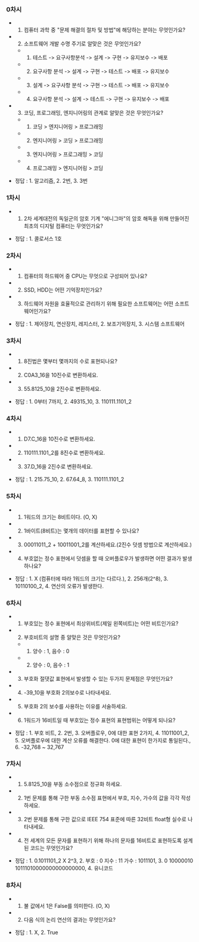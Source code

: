 ### 0차시
- 1. 컴퓨터 과학 중 "문제 해결의 절차 및 방법"에 해당하는 분야는 무엇인가요?
- 2. 소프트웨어 개발 수명 주기로 알맞은 것은 무엇인가요?
  - 1. 테스트 -> 요구사항분석 -> 설계 -> 구현 -> 유지보수 -> 배포
  - 2. 요구사항 분석 -> 설계 -> 구현 -> 테스트 -> 배포 -> 유지보수
  - 3. 설계 -> 요구사항 분석 -> 구현 -> 테스트 -> 배포 -> 유지보수
  - 4. 요구사항 분석 -> 설계 -> 테스트 -> 구현 -> 유지보수 -> 배포
- 3. 코딩, 프로그래밍, 엔지니어링의 관계로 알맞은 것은 무엇인가요?
  - 1. 코딩 > 엔지니어링 > 프로그래밍
  - 2. 엔지니어링 > 코딩 > 프로그래밍
  - 3. 엔지니어링 > 프로그래밍 > 코딩
  - 4. 프로그래밍 > 엔지니어링 > 코딩

- 정답 : 1. 알고리즘, 2. 2번, 3. 3번

### 1차시
- 1. 2차 세계대전의 독일군의 암호 기계 "에니그마"의 암호 해독을 위해 만들어진 최초의 디지털 컴퓨터는 무엇인가요?

- 정답 : 1. 콜로서스 1호

### 2차시
- 1. 컴퓨터의 하드웨어 중 CPU는 무엇으로 구성되어 있나요?
- 2. SSD, HDD는 어떤 기억장치인가요?
- 3. 하드웨어 자원을 효율적으로 관리하기 위해 필요한 소프트웨어는 어떤 소프트웨어인가요?

- 정답 : 1. 제어장치, 연산장치, 레지스터, 2. 보조기억장치, 3. 시스템 소프트웨어

### 3차시
- 1. 8진법은 몇부터 몇까지의 수로 표현되나요?
- 2. C0A3_16을 10진수로 변환하세요.
- 3. 55.8125_10을 2진수로 변환하세요.

- 정답 : 1. 0부터 7까지, 2. 49315_10, 3. 110111.1101_2

### 4차시
- 1. D7.C_16을 10진수로 변환하세요.
- 2. 110111.1101_2를 8진수로 변환하세요.
- 3. 37.D_16을 2진수로 변환하세요.

- 정답 : 1. 215.75_10, 2. 67.64_8, 3. 110111.1101_2

### 5차시
- 1. 1워드의 크기는 8비트이다. (O, X)
- 2. 1바이트(8비트)는 몇개의 데이터를 표현할 수 있나요?
- 3. 00011011_2 + 10011001_2를 계산하세요.(2진수 덧셈 방법으로 계산하세요.)
- 4. 부호없는 정수 표현에서 덧셈을 할 때 오버플로우가 발생하면 어떤 결과가 발생하나요?

- 정답 : 1. X (컴퓨터에 따라 1워드의 크기는 다르다.), 2. 256개(2^8), 3. 10110100_2, 4. 연산의 오류가 발생한다.

### 6차시
- 1. 부호있는 정수 표현에서 최상위비트(제일 왼쪽비트)는 어떤 비트인가요?
- 2. 부호비트의 설명 중 알맞은 것은 무엇인가요?
  - 1. 양수 : 1, 음수 : 0
  - 2. 양수 : 0, 음수 : 1
- 3. 부호화 절댓값 표현에서 발생할 수 있는 두가지 문제점은 무엇인가요?
- 4. -39_10을 부호화 2의보수로 나타내세요.
- 5. 부호화 2의 보수를 사용하는 이유를 서술하세요.
- 6. 1워드가 16비트일 때 부호있는 정수 표현의 표현범위는 어떻게 되나요?

- 정답 : 1. 부호 비트, 2. 2번, 3. 오버플로우, 0에 대한 표현 2가지, 4. 11011001_2, 5. 오버플로우에 대한 계산 오류를 해결한다. 0에 대한 표현이 한가지로 통일된다., 6. -32,768 ~ 32,767

### 7차시
- 1. 5.8125_10을 부동 소수점으로 정규화 하세요.
- 2. 1번 문제를 통해 구한 부동 소수점 표현에서 부호, 지수, 가수의 값을 각각 작성하세요.
- 3. 2번 문제를 통해 구한 값으로 IEEE 754 표준에 따른 32비트 float형 실수로 나타내세요.
- 4. 전 세계의 모든 문자를 표현하기 위해 하나의 문자를 16비트로 표현하도록 설계된 코드는 무엇인가요?

- 정답 : 1. 0.1011101_2 X 2^3, 2. 부호 : 0 지수 : 11 가수 : 1011101, 3. 0 10000010 10111010000000000000000, 4. 유니코드

### 8차시
- 1. 불 값에서 1은 False를 의미한다. (O, X)
- 2. 다음 식의 논리 연산의 결과는 무엇인가요?

- 정답 : 1. X, 2. True
